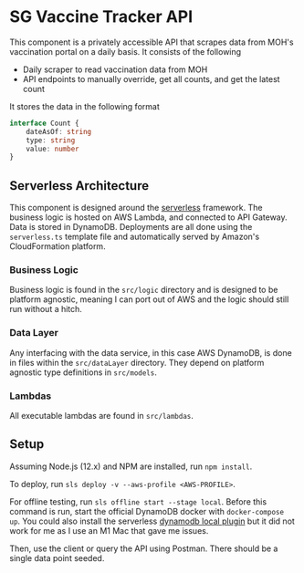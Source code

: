 # SG Vaccine Tracker API

This component is a privately accessible API that scrapes data from MOH's vaccination portal on a daily basis. It consists of the following

- Daily scraper to read vaccination data from MOH
- API endpoints to manually override, get all counts, and get the latest count

It stores the data in the following format

```ts
interface Count {
    dateAsOf: string
    type: string
    value: number
}
```

## Serverless Architecture

This component is designed around the [serverless](https://www.serverless.com/) framework. The business logic is hosted on AWS Lambda, and connected to API Gateway. Data is stored in DynamoDB. Deployments are all done using the `serverless.ts` template file and automatically served by Amazon's CloudFormation platform.

### Business Logic

Business logic is found in the `src/logic` directory and is designed to be platform agnostic, meaning I can port out of AWS and the logic should still run without a hitch.

### Data Layer

Any interfacing with the data service, in this case AWS DynamoDB, is done in files within the `src/dataLayer` directory. They depend on platform agnostic type definitions in `src/models`.

### Lambdas

All executable lambdas are found in `src/lambdas`.

## Setup

Assuming Node.js (12.x) and NPM are installed, run `npm install`.

To deploy, run `sls deploy -v --aws-profile <AWS-PROFILE>`.

For offline testing, run `sls offline start --stage local`. Before this command is run, start the official DynamoDB docker with `docker-compose up`. You could also install the serverless [dynamodb local plugin](https://www.npmjs.com/package/serverless-dynamodb-local) but it did not work for me as I use an M1 Mac that gave me issues. 

Then, use the client or query the API using Postman. There should be a single data point seeded.